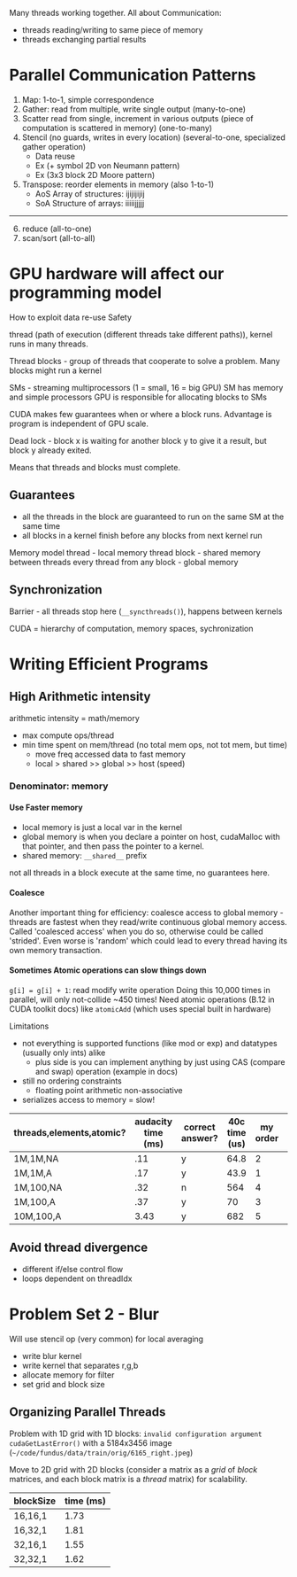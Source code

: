 Many threads working together. All about Communication:
- threads reading/writing to same piece of memory
- threads exchanging partial results

# Parallel Communication Patterns

1. Map: 1-to-1, simple correspondence
2. Gather: read from multiple, write single output (many-to-one)
3. Scatter read from single, increment in various outputs (piece of computation is scattered in memory) (one-to-many)
4. Stencil (no guards, writes in every location) (several-to-one, specialized gather operation)
    - Data reuse
    - Ex (+ symbol 2D von Neumann pattern)
    - Ex (3x3 block 2D Moore pattern)
5. Transpose: reorder elements in memory (also 1-to-1)
    - AoS Array of structures: ijijijijij
    - SoA Structure of arrays: iiiiijjjjj

---

6. reduce (all-to-one)
7. scan/sort (all-to-all)

# GPU hardware will affect our programming model

How to exploit data re-use
Safety

thread (path of execution (different threads take different paths)), kernel runs in many threads.

Thread blocks - group of threads that cooperate to solve a problem. Many blocks might run a kernel

SMs - streaming multiprocessors (1 = small, 16 = big GPU)
SM has memory and simple processors
GPU is responsible for allocating blocks to SMs

CUDA makes few guarantees when or where a block runs. Advantage is program is independent of GPU scale.

Dead lock - block x is waiting for another block y to give it a result, but block y already exited.

Means that threads and blocks must complete.

## Guarantees

- all the threads in the block are guaranteed to run on the same SM at the same time
- all blocks in a kernel finish before any blocks from next kernel run

Memory model
thread - local memory
thread block - shared memory between threads
every thread from any block - global memory

## Synchronization

Barrier - all threads stop here (`__syncthreads()`), happens between kernels

CUDA = hierarchy of computation, memory spaces, sychronization

# Writing Efficient Programs

## High Arithmetic intensity

arithmetic intensity = math/memory

- max compute ops/thread
- min time spent on mem/thread (no total mem ops, not tot mem, but time)
    - move freq accessed data to fast memory
    - local > shared >> global >> host (speed)

### Denominator: memory

#### Use Faster memory

- local memory is just a local var in the kernel
- global memory is when you declare a pointer on host, cudaMalloc with that pointer, and then pass the pointer to a kernel.
- shared memory: `__shared__` prefix

not all threads in a block execute at the same time, no guarantees here.

#### Coalesce

Another important thing for efficiency: coalesce access to global memory - threads are fastest when they read/write continuous global memory access. Called 'coalesced access' when you do so, otherwise could be called 'strided'. Even worse is 'random' which could lead to every thread having its own memory transaction.

#### Sometimes Atomic operations can slow things down

`g[i] = g[i] + 1`: read modify write operation
Doing this 10,000 times in parallel, will only not-collide ~450 times! Need atomic operations (B.12 in CUDA toolkit docs) like `atomicAdd` (which uses special built in hardware)

Limitations
- not everything is supported functions (like mod or exp) and datatypes (usually only ints) alike
    - plus side is you can implement anything by just using CAS (compare and swap) operation (example in docs)
- still no ordering constraints
    - floating point arithmetic non-associative
- serializes access to memory = slow!


| threads,elements,atomic? | audacity time (ms) | correct answer? | 40c time (us) | my order | udacity order |
|--------------------------|--------------------|-----------------|---------------|----------|---------------|
| 1M,1M,NA                 | .11                | y               | 64.8          | 2        | 2             |
| 1M,1M,A                  | .17                | y               | 43.9          | 1        | 4             |
| 1M,100,NA                | .32                | n               | 564           | 4        | 1             |
| 1M,100,A                 | .37                | y               | 70            | 3        | 3             |
| 10M,100,A                | 3.43               | y               | 682           | 5        | 5             |


## Avoid thread divergence

- different if/else control flow
- loops dependent on threadIdx

# Problem Set 2 - Blur

Will use stencil op (very common) for local averaging

- write blur kernel
- write kernel that separates r,g,b
- allocate memory for filter
- set grid and block size

## Organizing Parallel Threads

Problem with 1D grid with 1D blocks: `invalid configuration argument cudaGetLastError()` with a 5184x3456 image (`~/code/fundus/data/train/orig/6165_right.jpeg`)

Move to 2D grid with 2D blocks (consider a matrix as a *grid* of *block* matrices, and each block matrix is a *thread* matrix) for scalability.

| blockSize | time (ms) |
|-----------|-----------|
| 16,16,1   | 1.73      |
| 16,32,1   | 1.81      |
| 32,16,1   | 1.55      |
| 32,32,1   | 1.62      |

